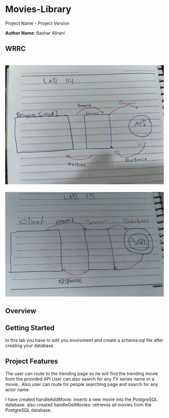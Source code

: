# Movies-Library

Project Name - Project Version

**Author Name**: Bashar Alirani

## WRRC

![Readme](./Read2.jpg)
=======

![Sql](./Sql.jpg)


## Overview



## Getting Started

In this lab you have to edit you enviroment and create a schema.sql file after creating your database.

## Project Features


The user can route to the trending page so he will find the trending movie from the provided API
User can also search for any TV series name or a movie..
Also user can route for people searching page and search for any actor name.

I have created handleAddMovie: inserts a new movie into the PostgreSQL database.
also created handleGetMovies: retrieves all movies from the PostgreSQL database.
